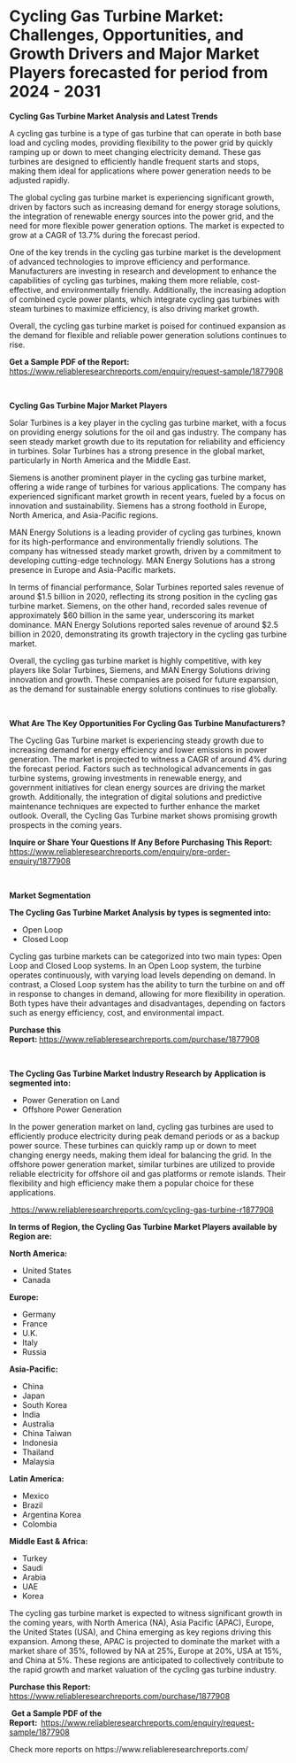 <p><h1>Cycling Gas Turbine Market: Challenges, Opportunities, and Growth Drivers and Major Market Players forecasted for period from 2024 - 2031</h1></p><p><strong>Cycling Gas Turbine Market Analysis and Latest Trends</strong></p>
<p><p>A cycling gas turbine is a type of gas turbine that can operate in both base load and cycling modes, providing flexibility to the power grid by quickly ramping up or down to meet changing electricity demand. These gas turbines are designed to efficiently handle frequent starts and stops, making them ideal for applications where power generation needs to be adjusted rapidly.</p><p>The global cycling gas turbine market is experiencing significant growth, driven by factors such as increasing demand for energy storage solutions, the integration of renewable energy sources into the power grid, and the need for more flexible power generation options. The market is expected to grow at a CAGR of 13.7% during the forecast period.</p><p>One of the key trends in the cycling gas turbine market is the development of advanced technologies to improve efficiency and performance. Manufacturers are investing in research and development to enhance the capabilities of cycling gas turbines, making them more reliable, cost-effective, and environmentally friendly. Additionally, the increasing adoption of combined cycle power plants, which integrate cycling gas turbines with steam turbines to maximize efficiency, is also driving market growth.</p><p>Overall, the cycling gas turbine market is poised for continued expansion as the demand for flexible and reliable power generation solutions continues to rise.</p></p>
<p><strong>Get a Sample PDF of the Report:&nbsp;</strong> <a href="https://www.reliableresearchreports.com/enquiry/request-sample/1877908">https://www.reliableresearchreports.com/enquiry/request-sample/1877908</a></p>
<p>&nbsp;</p>
<p><strong>Cycling Gas Turbine Major Market Players</strong></p>
<p><p>Solar Turbines is a key player in the cycling gas turbine market, with a focus on providing energy solutions for the oil and gas industry. The company has seen steady market growth due to its reputation for reliability and efficiency in turbines. Solar Turbines has a strong presence in the global market, particularly in North America and the Middle East.</p><p>Siemens is another prominent player in the cycling gas turbine market, offering a wide range of turbines for various applications. The company has experienced significant market growth in recent years, fueled by a focus on innovation and sustainability. Siemens has a strong foothold in Europe, North America, and Asia-Pacific regions.</p><p>MAN Energy Solutions is a leading provider of cycling gas turbines, known for its high-performance and environmentally friendly solutions. The company has witnessed steady market growth, driven by a commitment to developing cutting-edge technology. MAN Energy Solutions has a strong presence in Europe and Asia-Pacific markets.</p><p>In terms of financial performance, Solar Turbines reported sales revenue of around $1.5 billion in 2020, reflecting its strong position in the cycling gas turbine market. Siemens, on the other hand, recorded sales revenue of approximately $60 billion in the same year, underscoring its market dominance. MAN Energy Solutions reported sales revenue of around $2.5 billion in 2020, demonstrating its growth trajectory in the cycling gas turbine market.</p><p>Overall, the cycling gas turbine market is highly competitive, with key players like Solar Turbines, Siemens, and MAN Energy Solutions driving innovation and growth. These companies are poised for future expansion, as the demand for sustainable energy solutions continues to rise globally.</p></p>
<p>&nbsp;</p>
<p><strong>What Are The Key Opportunities For Cycling Gas Turbine Manufacturers?</strong></p>
<p><p>The Cycling Gas Turbine market is experiencing steady growth due to increasing demand for energy efficiency and lower emissions in power generation. The market is projected to witness a CAGR of around 4% during the forecast period. Factors such as technological advancements in gas turbine systems, growing investments in renewable energy, and government initiatives for clean energy sources are driving the market growth. Additionally, the integration of digital solutions and predictive maintenance techniques are expected to further enhance the market outlook. Overall, the Cycling Gas Turbine market shows promising growth prospects in the coming years.</p></p>
<p><strong>Inquire or Share Your Questions If Any Before Purchasing This Report:</strong> <a href="https://www.reliableresearchreports.com/enquiry/pre-order-enquiry/1877908">https://www.reliableresearchreports.com/enquiry/pre-order-enquiry/1877908</a></p>
<p>&nbsp;</p>
<p><strong>Market Segmentation</strong></p>
<p><strong>The Cycling Gas Turbine Market Analysis by types is segmented into:</strong></p>
<p><ul><li>Open Loop</li><li>Closed Loop</li></ul></p>
<p><p>Cycling gas turbine markets can be categorized into two main types: Open Loop and Closed Loop systems. In an Open Loop system, the turbine operates continuously, with varying load levels depending on demand. In contrast, a Closed Loop system has the ability to turn the turbine on and off in response to changes in demand, allowing for more flexibility in operation. Both types have their advantages and disadvantages, depending on factors such as energy efficiency, cost, and environmental impact.</p></p>
<p><strong>Purchase this Report:&nbsp;</strong><a href="https://www.reliableresearchreports.com/purchase/1877908">https://www.reliableresearchreports.com/purchase/1877908</a></p>
<p>&nbsp;</p>
<p><strong>The Cycling Gas Turbine Market Industry Research by Application is segmented into:</strong></p>
<p><ul><li>Power Generation on Land</li><li>Offshore Power Generation</li></ul></p>
<p><p>In the power generation market on land, cycling gas turbines are used to efficiently produce electricity during peak demand periods or as a backup power source. These turbines can quickly ramp up or down to meet changing energy needs, making them ideal for balancing the grid. In the offshore power generation market, similar turbines are utilized to provide reliable electricity for offshore oil and gas platforms or remote islands. Their flexibility and high efficiency make them a popular choice for these applications.</p></p>
<p><a href="https://www.reliableresearchreports.com/cycling-gas-turbine-r1877908">&nbsp;https://www.reliableresearchreports.com/cycling-gas-turbine-r1877908</a></p>
<p><strong>In terms of Region, the Cycling Gas Turbine Market Players available by Region are:</strong></p>
<p>
    <p> <strong> North America: </strong>
        <ul>
            <li>United States</li>
            <li>Canada</li>
        </ul>
        </p> 
    <p> <strong> Europe: </strong>
        <ul>
            <li>Germany</li>
            <li>France</li>
            <li>U.K.</li>
            <li>Italy</li>
            <li>Russia</li>
        </ul>
        </p> 
    <p> <strong> Asia-Pacific: </strong>
        <ul>
            <li>China</li>
            <li>Japan</li>
            <li>South Korea</li>
            <li>India</li>
            <li>Australia</li>
            <li>China Taiwan</li>
            <li>Indonesia</li>
            <li>Thailand</li>
            <li>Malaysia</li>
        </ul>
        </p> 
    <p> <strong> Latin America: </strong>
        <ul>
            <li>Mexico</li>
            <li>Brazil</li>
            <li>Argentina Korea</li>
            <li>Colombia</li>
        </ul>
        </p> 
    <p> <strong> Middle East & Africa: </strong>
        <ul>
            <li>Turkey</li>
            <li>Saudi</li>
            <li>Arabia</li>
            <li>UAE</li>
            <li>Korea</li>
        </ul>
    </p>
    </p>
<p><p>The cycling gas turbine market is expected to witness significant growth in the coming years, with North America (NA), Asia Pacific (APAC), Europe, the United States (USA), and China emerging as key regions driving this expansion. Among these, APAC is projected to dominate the market with a market share of 35%, followed by NA at 25%, Europe at 20%, USA at 15%, and China at 5%. These regions are anticipated to collectively contribute to the rapid growth and market valuation of the cycling gas turbine industry.</p></p>
<p><strong>Purchase this Report: </strong><a href="https://www.reliableresearchreports.com/purchase/1877908">https://www.reliableresearchreports.com/purchase/1877908</a></p>
<p>&nbsp;<strong>Get a Sample PDF of the Report:&nbsp;&nbsp;</strong><a href="https://www.reliableresearchreports.com/enquiry/request-sample/1877908">https://www.reliableresearchreports.com/enquiry/request-sample/1877908</a></p>
<p><strong></strong></p>
<p>Check more reports on https://www.reliableresearchreports.com/</p>